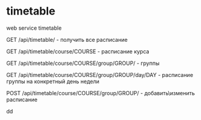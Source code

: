 timetable
=========

web service timetable

GET /api/timetable/ - получить все расписание

GET /api/timetable/course/COURSE - расписание <nom> курса

GET /api/timetable/course/COURSE/group/GROUP/ - группы

GET /api/timetable/course/COURSE/group/GROUP/day/DAY - расписание группы на конкретный день недели

POST /api/timetable/course/COURSE/group/GROUP/ - добавить\изменить расписание

dd
